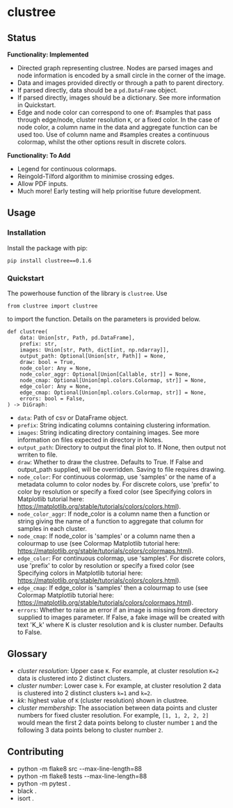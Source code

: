 # clustree

## Status

**Functionality: Implemented**

* Directed graph representing clustree. Nodes are parsed images and node information is encoded by a small circle in the corner of the image.
* Data and images provided directly or through a path to parent directory.
* If parsed directly, data should be a `pd.DataFrame` object.
* If parsed directly, images should be a dictionary. See more information in Quickstart.
* Edge and node color can correspond to one of: #samples that pass through edge/node, cluster resolution `K`, or a fixed color. In the case of node color, a column name in the data and aggregate function can be used too. Use of column name and #samples creates a continuous colormap, whilst the other options result in discrete colors.


**Functionality: To Add**

* Legend for continuous colormaps.
* Reingold-Tilford algorithm to minimise crossing edges.
* Allow PDF inputs.
* Much more! Early testing will help prioritise future development.

## Usage

### Installation

Install the package with pip:

```
pip install clustree==0.1.6
```

### Quickstart

The powerhouse function of the library is `clustree`. Use

```
from clustree import clustree
```

to import the function. Details on the parameters is provided below.

```
def clustree(
    data: Union[str, Path, pd.DataFrame],
    prefix: str,
    images: Union[str, Path, dict[int, np.ndarray]],
    output_path: Optional[Union[str, Path]] = None,
    draw: bool = True,
    node_color: Any = None,
    node_color_aggr: Optional[Union[Callable, str]] = None,
    node_cmap: Optional[Union[mpl.colors.Colormap, str]] = None,
    edge_color: Any = None,
    edge_cmap: Optional[Union[mpl.colors.Colormap, str]] = None,
    errors: bool = False,
) -> DiGraph:
```

* `data`: Path of csv or DataFrame object.
* `prefix`: String indicating columns containing clustering information.
* `images`: String indicating directory containing images. See more information on files expected in directory in Notes.
* `output_path`: Directory to output the final plot to. If None, then output not wrriten to file.
* `draw`: Whether to draw the clustree. Defaults to True. If False and output_path supplied, will be overridden. Saving to file requires drawing.
* `node_color`: For continuous colormap, use 'samples' or the name of a metadata column to color nodes by. For discrete colors, use 'prefix' to color by resolution or specify a fixed color (see Specifying colors in Matplotlib tutorial here: https://matplotlib.org/stable/tutorials/colors/colors.html).
* `node_color_aggr`: If node_color is a column name then a function or string giving the name of a function to aggregate that column for samples in each cluster.
* `node_cmap`: If node_color is 'samples' or a column name then a colourmap to use (see Colormap Matplotlib tutorial here: https://matplotlib.org/stable/tutorials/colors/colormaps.html).
* `edge_color`: For continuous colormap, use 'samples'. For discrete colors, use 'prefix' to color by resolution or specify a fixed color (see Specifying colors in Matplotlib tutorial here: https://matplotlib.org/stable/tutorials/colors/colors.html).
* `edge_cmap`: If edge_color is 'samples' then a colourmap to use (see Colormap Matplotlib tutorial here: https://matplotlib.org/stable/tutorials/colors/colormaps.html).
* `errors`: Whether to raise an error if an image is missing from directory supplied to images parameter. If False, a fake image will be created with text 'K_k' where K is cluster resolution and k is cluster number. Defaults to False.

## Glossary

* *cluster resolution*: Upper case `K`. For example, at cluster resolution `K=2` data is clustered into 2 distinct clusters.
* *cluster number*: Lower case `k`. For example, at cluster resolution 2 data is clustered into 2 distinct clusters `k=1` and `k=2`.
* *kk*: highest value of `K` (cluster resolution) shown in clustree.
* *cluster membership*: The association between data points and cluster numbers for fixed cluster resolution. For example, `[1, 1, 2, 2, 2]` would mean the first 2 data points belong to cluster number `1` and the following 3 data points belong to cluster number `2`.

## Contributing

* python -m flake8 src --max-line-length=88
* python -m flake8 tests --max-line-length=88
* python -m pytest .
* black .
* isort .
